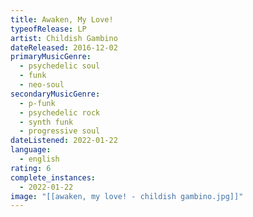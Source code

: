 ```yaml
---
title: Awaken, My Love!
typeofRelease: LP
artist: Childish Gambino
dateReleased: 2016-12-02
primaryMusicGenre:
  - psychedelic soul
  - funk
  - neo-soul
secondaryMusicGenre:
  - p-funk
  - psychedelic rock
  - synth funk
  - progressive soul
dateListened: 2022-01-22
language:
  - english
rating: 6
complete_instances:
  - 2022-01-22
image: "[[awaken, my love! - childish gambino.jpg]]"
---
```

